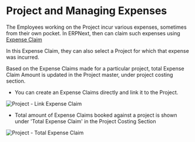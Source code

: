 # Project and Managing Expenses

The Employees working on the Project incur various expenses, sometimes from their own pocket. In ERPNext, then can claim such expenses using [Expense Claim](/docs/user/manual/en/human-resources/expense-claim.html)

In this Expense Claim, they can also select a Project for which that expense was incurred.

Based on the Expense Claims made for a particular project, total Expense Claim Amount is updated in the Project master, under project costing section.

* You can create an Expense Claims directly and link it to the Project.

<img class="screenshot" alt="Project - Link Expense Claim" src="{{docs_base_url}}/assets/img/project/project-expense-claim-1.png">

* Total amount of Expense Claims booked against a project is shown under 'Total Expense Claim' in the Project Costing Section

<img class="screenshot" alt="Project - Total Expense Claim" src="{{docs_base_url}}/assets/img/project/project-expense-claim-2.png">